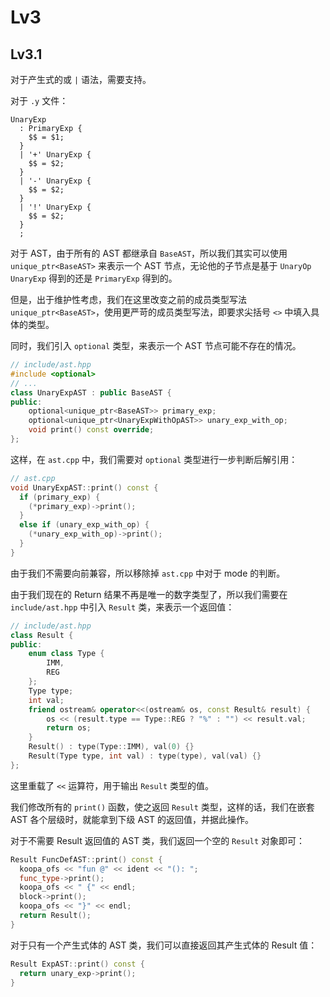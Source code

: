 # Lv3

## Lv3.1

对于产生式的或 `|` 语法，需要支持。

对于 `.y` 文件：

```bison
UnaryExp
  : PrimaryExp {
    $$ = $1;
  }
  | '+' UnaryExp {
    $$ = $2;
  }
  | '-' UnaryExp {
    $$ = $2;
  }
  | '!' UnaryExp {
    $$ = $2;
  }
  ;
```

对于 AST，由于所有的 AST 都继承自 `BaseAST`，所以我们其实可以使用 `unique_ptr<BaseAST>` 来表示一个 AST 节点，无论他的子节点是基于 `UnaryOp UnaryExp` 得到的还是 `PrimaryExp` 得到的。

但是，出于维护性考虑，我们在这里改变之前的成员类型写法 `unique_ptr<BaseAST>`，使用更严苛的成员类型写法，即要求尖括号 `<>` 中填入具体的类型。

同时，我们引入 `optional` 类型，来表示一个 AST 节点可能不存在的情况。

```cpp
// include/ast.hpp
#include <optional>
// ...
class UnaryExpAST : public BaseAST {
public:
    optional<unique_ptr<BaseAST>> primary_exp;
    optional<unique_ptr<UnaryExpWithOpAST>> unary_exp_with_op;
    void print() const override;
};
```

这样，在 `ast.cpp` 中，我们需要对 `optional` 类型进行一步判断后解引用：

```cpp
// ast.cpp
void UnaryExpAST::print() const {
  if (primary_exp) {
    (*primary_exp)->print();
  }
  else if (unary_exp_with_op) {
    (*unary_exp_with_op)->print();
  }
}
```

由于我们不需要向前兼容，所以移除掉 `ast.cpp` 中对于 mode 的判断。

由于我们现在的 Return 结果不再是唯一的数字类型了，所以我们需要在 `include/ast.hpp` 中引入 `Result` 类，来表示一个返回值：

```cpp
// include/ast.hpp
class Result {
public:
    enum class Type {
        IMM,
        REG
    };
    Type type;
    int val;
    friend ostream& operator<<(ostream& os, const Result& result) {
        os << (result.type == Type::REG ? "%" : "") << result.val;
        return os;
    }
    Result() : type(Type::IMM), val(0) {}
    Result(Type type, int val) : type(type), val(val) {}
};
```

这里重载了 `<<` 运算符，用于输出 `Result` 类型的值。

我们修改所有的 `print()` 函数，使之返回 `Result` 类型，这样的话，我们在嵌套 AST 各个层级时，就能拿到下级 AST 的返回值，并据此操作。

对于不需要 Result 返回值的 AST 类，我们返回一个空的 `Result` 对象即可：

```cpp
Result FuncDefAST::print() const {
  koopa_ofs << "fun @" << ident << "(): ";
  func_type->print();
  koopa_ofs << " {" << endl;
  block->print();
  koopa_ofs << "}" << endl;
  return Result();
}
```

对于只有一个产生式体的 AST 类，我们可以直接返回其产生式体的 Result 值：

```cpp
Result ExpAST::print() const {
  return unary_exp->print();
}
```

